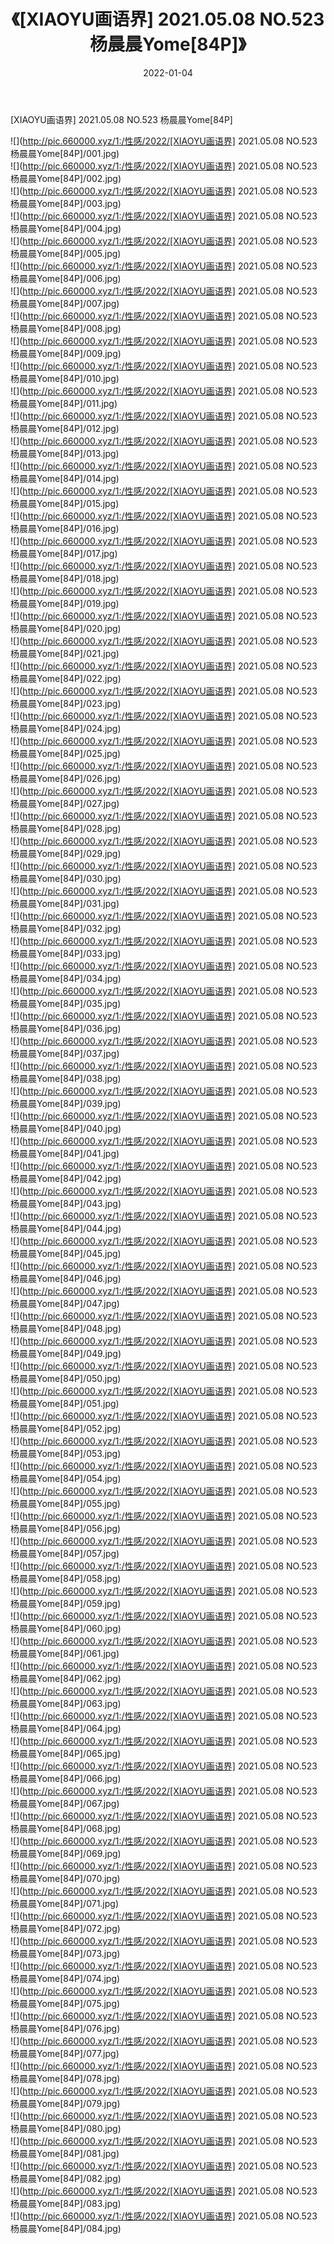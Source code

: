 ﻿---
layout: post
title:  《[XIAOYU画语界] 2021.05.08 NO.523 杨晨晨Yome[84P]》
date:   2022-01-04
img: http://pic.660000.xyz/1:/性感/2022/[XIAOYU画语界] 2021.05.08 NO.523 杨晨晨Yome[84P]/000.jpg
categories: [美女, 清纯, 唯美]
---

[XIAOYU画语界] 2021.05.08 NO.523 杨晨晨Yome[84P]

  ![](http://pic.660000.xyz/1:/性感/2022/[XIAOYU画语界] 2021.05.08 NO.523 杨晨晨Yome[84P]/001.jpg) <br> ![](http://pic.660000.xyz/1:/性感/2022/[XIAOYU画语界] 2021.05.08 NO.523 杨晨晨Yome[84P]/002.jpg) <br> ![](http://pic.660000.xyz/1:/性感/2022/[XIAOYU画语界] 2021.05.08 NO.523 杨晨晨Yome[84P]/003.jpg) <br> ![](http://pic.660000.xyz/1:/性感/2022/[XIAOYU画语界] 2021.05.08 NO.523 杨晨晨Yome[84P]/004.jpg) <br> ![](http://pic.660000.xyz/1:/性感/2022/[XIAOYU画语界] 2021.05.08 NO.523 杨晨晨Yome[84P]/005.jpg) <br> ![](http://pic.660000.xyz/1:/性感/2022/[XIAOYU画语界] 2021.05.08 NO.523 杨晨晨Yome[84P]/006.jpg) <br> ![](http://pic.660000.xyz/1:/性感/2022/[XIAOYU画语界] 2021.05.08 NO.523 杨晨晨Yome[84P]/007.jpg) <br> ![](http://pic.660000.xyz/1:/性感/2022/[XIAOYU画语界] 2021.05.08 NO.523 杨晨晨Yome[84P]/008.jpg) <br> ![](http://pic.660000.xyz/1:/性感/2022/[XIAOYU画语界] 2021.05.08 NO.523 杨晨晨Yome[84P]/009.jpg) <br> ![](http://pic.660000.xyz/1:/性感/2022/[XIAOYU画语界] 2021.05.08 NO.523 杨晨晨Yome[84P]/010.jpg) <br> ![](http://pic.660000.xyz/1:/性感/2022/[XIAOYU画语界] 2021.05.08 NO.523 杨晨晨Yome[84P]/011.jpg) <br> ![](http://pic.660000.xyz/1:/性感/2022/[XIAOYU画语界] 2021.05.08 NO.523 杨晨晨Yome[84P]/012.jpg) <br> ![](http://pic.660000.xyz/1:/性感/2022/[XIAOYU画语界] 2021.05.08 NO.523 杨晨晨Yome[84P]/013.jpg) <br> ![](http://pic.660000.xyz/1:/性感/2022/[XIAOYU画语界] 2021.05.08 NO.523 杨晨晨Yome[84P]/014.jpg) <br> ![](http://pic.660000.xyz/1:/性感/2022/[XIAOYU画语界] 2021.05.08 NO.523 杨晨晨Yome[84P]/015.jpg) <br> ![](http://pic.660000.xyz/1:/性感/2022/[XIAOYU画语界] 2021.05.08 NO.523 杨晨晨Yome[84P]/016.jpg) <br> ![](http://pic.660000.xyz/1:/性感/2022/[XIAOYU画语界] 2021.05.08 NO.523 杨晨晨Yome[84P]/017.jpg) <br> ![](http://pic.660000.xyz/1:/性感/2022/[XIAOYU画语界] 2021.05.08 NO.523 杨晨晨Yome[84P]/018.jpg) <br> ![](http://pic.660000.xyz/1:/性感/2022/[XIAOYU画语界] 2021.05.08 NO.523 杨晨晨Yome[84P]/019.jpg) <br> ![](http://pic.660000.xyz/1:/性感/2022/[XIAOYU画语界] 2021.05.08 NO.523 杨晨晨Yome[84P]/020.jpg) <br> ![](http://pic.660000.xyz/1:/性感/2022/[XIAOYU画语界] 2021.05.08 NO.523 杨晨晨Yome[84P]/021.jpg) <br> ![](http://pic.660000.xyz/1:/性感/2022/[XIAOYU画语界] 2021.05.08 NO.523 杨晨晨Yome[84P]/022.jpg) <br> ![](http://pic.660000.xyz/1:/性感/2022/[XIAOYU画语界] 2021.05.08 NO.523 杨晨晨Yome[84P]/023.jpg) <br> ![](http://pic.660000.xyz/1:/性感/2022/[XIAOYU画语界] 2021.05.08 NO.523 杨晨晨Yome[84P]/024.jpg) <br> ![](http://pic.660000.xyz/1:/性感/2022/[XIAOYU画语界] 2021.05.08 NO.523 杨晨晨Yome[84P]/025.jpg) <br> ![](http://pic.660000.xyz/1:/性感/2022/[XIAOYU画语界] 2021.05.08 NO.523 杨晨晨Yome[84P]/026.jpg) <br> ![](http://pic.660000.xyz/1:/性感/2022/[XIAOYU画语界] 2021.05.08 NO.523 杨晨晨Yome[84P]/027.jpg) <br> ![](http://pic.660000.xyz/1:/性感/2022/[XIAOYU画语界] 2021.05.08 NO.523 杨晨晨Yome[84P]/028.jpg) <br> ![](http://pic.660000.xyz/1:/性感/2022/[XIAOYU画语界] 2021.05.08 NO.523 杨晨晨Yome[84P]/029.jpg) <br> ![](http://pic.660000.xyz/1:/性感/2022/[XIAOYU画语界] 2021.05.08 NO.523 杨晨晨Yome[84P]/030.jpg) <br> ![](http://pic.660000.xyz/1:/性感/2022/[XIAOYU画语界] 2021.05.08 NO.523 杨晨晨Yome[84P]/031.jpg) <br> ![](http://pic.660000.xyz/1:/性感/2022/[XIAOYU画语界] 2021.05.08 NO.523 杨晨晨Yome[84P]/032.jpg) <br> ![](http://pic.660000.xyz/1:/性感/2022/[XIAOYU画语界] 2021.05.08 NO.523 杨晨晨Yome[84P]/033.jpg) <br> ![](http://pic.660000.xyz/1:/性感/2022/[XIAOYU画语界] 2021.05.08 NO.523 杨晨晨Yome[84P]/034.jpg) <br> ![](http://pic.660000.xyz/1:/性感/2022/[XIAOYU画语界] 2021.05.08 NO.523 杨晨晨Yome[84P]/035.jpg) <br> ![](http://pic.660000.xyz/1:/性感/2022/[XIAOYU画语界] 2021.05.08 NO.523 杨晨晨Yome[84P]/036.jpg) <br> ![](http://pic.660000.xyz/1:/性感/2022/[XIAOYU画语界] 2021.05.08 NO.523 杨晨晨Yome[84P]/037.jpg) <br> ![](http://pic.660000.xyz/1:/性感/2022/[XIAOYU画语界] 2021.05.08 NO.523 杨晨晨Yome[84P]/038.jpg) <br> ![](http://pic.660000.xyz/1:/性感/2022/[XIAOYU画语界] 2021.05.08 NO.523 杨晨晨Yome[84P]/039.jpg) <br> ![](http://pic.660000.xyz/1:/性感/2022/[XIAOYU画语界] 2021.05.08 NO.523 杨晨晨Yome[84P]/040.jpg) <br> ![](http://pic.660000.xyz/1:/性感/2022/[XIAOYU画语界] 2021.05.08 NO.523 杨晨晨Yome[84P]/041.jpg) <br> ![](http://pic.660000.xyz/1:/性感/2022/[XIAOYU画语界] 2021.05.08 NO.523 杨晨晨Yome[84P]/042.jpg) <br> ![](http://pic.660000.xyz/1:/性感/2022/[XIAOYU画语界] 2021.05.08 NO.523 杨晨晨Yome[84P]/043.jpg) <br> ![](http://pic.660000.xyz/1:/性感/2022/[XIAOYU画语界] 2021.05.08 NO.523 杨晨晨Yome[84P]/044.jpg) <br> ![](http://pic.660000.xyz/1:/性感/2022/[XIAOYU画语界] 2021.05.08 NO.523 杨晨晨Yome[84P]/045.jpg) <br> ![](http://pic.660000.xyz/1:/性感/2022/[XIAOYU画语界] 2021.05.08 NO.523 杨晨晨Yome[84P]/046.jpg) <br> ![](http://pic.660000.xyz/1:/性感/2022/[XIAOYU画语界] 2021.05.08 NO.523 杨晨晨Yome[84P]/047.jpg) <br> ![](http://pic.660000.xyz/1:/性感/2022/[XIAOYU画语界] 2021.05.08 NO.523 杨晨晨Yome[84P]/048.jpg) <br> ![](http://pic.660000.xyz/1:/性感/2022/[XIAOYU画语界] 2021.05.08 NO.523 杨晨晨Yome[84P]/049.jpg) <br> ![](http://pic.660000.xyz/1:/性感/2022/[XIAOYU画语界] 2021.05.08 NO.523 杨晨晨Yome[84P]/050.jpg) <br> ![](http://pic.660000.xyz/1:/性感/2022/[XIAOYU画语界] 2021.05.08 NO.523 杨晨晨Yome[84P]/051.jpg) <br> ![](http://pic.660000.xyz/1:/性感/2022/[XIAOYU画语界] 2021.05.08 NO.523 杨晨晨Yome[84P]/052.jpg) <br> ![](http://pic.660000.xyz/1:/性感/2022/[XIAOYU画语界] 2021.05.08 NO.523 杨晨晨Yome[84P]/053.jpg) <br> ![](http://pic.660000.xyz/1:/性感/2022/[XIAOYU画语界] 2021.05.08 NO.523 杨晨晨Yome[84P]/054.jpg) <br> ![](http://pic.660000.xyz/1:/性感/2022/[XIAOYU画语界] 2021.05.08 NO.523 杨晨晨Yome[84P]/055.jpg) <br> ![](http://pic.660000.xyz/1:/性感/2022/[XIAOYU画语界] 2021.05.08 NO.523 杨晨晨Yome[84P]/056.jpg) <br> ![](http://pic.660000.xyz/1:/性感/2022/[XIAOYU画语界] 2021.05.08 NO.523 杨晨晨Yome[84P]/057.jpg) <br> ![](http://pic.660000.xyz/1:/性感/2022/[XIAOYU画语界] 2021.05.08 NO.523 杨晨晨Yome[84P]/058.jpg) <br> ![](http://pic.660000.xyz/1:/性感/2022/[XIAOYU画语界] 2021.05.08 NO.523 杨晨晨Yome[84P]/059.jpg) <br> ![](http://pic.660000.xyz/1:/性感/2022/[XIAOYU画语界] 2021.05.08 NO.523 杨晨晨Yome[84P]/060.jpg) <br> ![](http://pic.660000.xyz/1:/性感/2022/[XIAOYU画语界] 2021.05.08 NO.523 杨晨晨Yome[84P]/061.jpg) <br> ![](http://pic.660000.xyz/1:/性感/2022/[XIAOYU画语界] 2021.05.08 NO.523 杨晨晨Yome[84P]/062.jpg) <br> ![](http://pic.660000.xyz/1:/性感/2022/[XIAOYU画语界] 2021.05.08 NO.523 杨晨晨Yome[84P]/063.jpg) <br> ![](http://pic.660000.xyz/1:/性感/2022/[XIAOYU画语界] 2021.05.08 NO.523 杨晨晨Yome[84P]/064.jpg) <br> ![](http://pic.660000.xyz/1:/性感/2022/[XIAOYU画语界] 2021.05.08 NO.523 杨晨晨Yome[84P]/065.jpg) <br> ![](http://pic.660000.xyz/1:/性感/2022/[XIAOYU画语界] 2021.05.08 NO.523 杨晨晨Yome[84P]/066.jpg) <br> ![](http://pic.660000.xyz/1:/性感/2022/[XIAOYU画语界] 2021.05.08 NO.523 杨晨晨Yome[84P]/067.jpg) <br> ![](http://pic.660000.xyz/1:/性感/2022/[XIAOYU画语界] 2021.05.08 NO.523 杨晨晨Yome[84P]/068.jpg) <br> ![](http://pic.660000.xyz/1:/性感/2022/[XIAOYU画语界] 2021.05.08 NO.523 杨晨晨Yome[84P]/069.jpg) <br> ![](http://pic.660000.xyz/1:/性感/2022/[XIAOYU画语界] 2021.05.08 NO.523 杨晨晨Yome[84P]/070.jpg) <br> ![](http://pic.660000.xyz/1:/性感/2022/[XIAOYU画语界] 2021.05.08 NO.523 杨晨晨Yome[84P]/071.jpg) <br> ![](http://pic.660000.xyz/1:/性感/2022/[XIAOYU画语界] 2021.05.08 NO.523 杨晨晨Yome[84P]/072.jpg) <br> ![](http://pic.660000.xyz/1:/性感/2022/[XIAOYU画语界] 2021.05.08 NO.523 杨晨晨Yome[84P]/073.jpg) <br> ![](http://pic.660000.xyz/1:/性感/2022/[XIAOYU画语界] 2021.05.08 NO.523 杨晨晨Yome[84P]/074.jpg) <br> ![](http://pic.660000.xyz/1:/性感/2022/[XIAOYU画语界] 2021.05.08 NO.523 杨晨晨Yome[84P]/075.jpg) <br> ![](http://pic.660000.xyz/1:/性感/2022/[XIAOYU画语界] 2021.05.08 NO.523 杨晨晨Yome[84P]/076.jpg) <br> ![](http://pic.660000.xyz/1:/性感/2022/[XIAOYU画语界] 2021.05.08 NO.523 杨晨晨Yome[84P]/077.jpg) <br> ![](http://pic.660000.xyz/1:/性感/2022/[XIAOYU画语界] 2021.05.08 NO.523 杨晨晨Yome[84P]/078.jpg) <br> ![](http://pic.660000.xyz/1:/性感/2022/[XIAOYU画语界] 2021.05.08 NO.523 杨晨晨Yome[84P]/079.jpg) <br> ![](http://pic.660000.xyz/1:/性感/2022/[XIAOYU画语界] 2021.05.08 NO.523 杨晨晨Yome[84P]/080.jpg) <br> ![](http://pic.660000.xyz/1:/性感/2022/[XIAOYU画语界] 2021.05.08 NO.523 杨晨晨Yome[84P]/081.jpg) <br> ![](http://pic.660000.xyz/1:/性感/2022/[XIAOYU画语界] 2021.05.08 NO.523 杨晨晨Yome[84P]/082.jpg) <br> ![](http://pic.660000.xyz/1:/性感/2022/[XIAOYU画语界] 2021.05.08 NO.523 杨晨晨Yome[84P]/083.jpg) <br> ![](http://pic.660000.xyz/1:/性感/2022/[XIAOYU画语界] 2021.05.08 NO.523 杨晨晨Yome[84P]/084.jpg) <br>